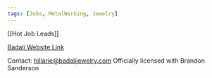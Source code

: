 ```yaml
---
tags: [Jobs, MetalWorking, Jewelry]
---
```

[[Hot Job Leads]]

[Badali Website Link](https://badalijewelry.com/)

Contact: hillarie@badalijewelry.com
Officially licensed with Brandon Sanderson